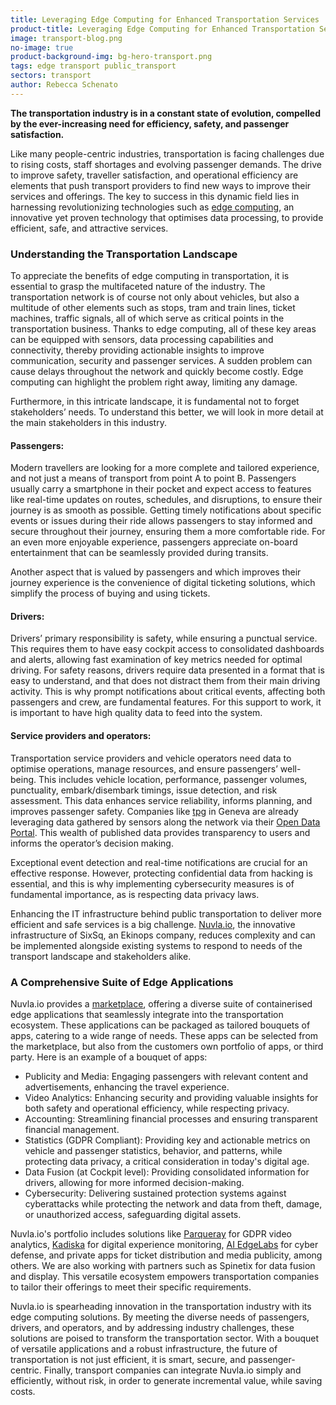 ```yaml
---
title: Leveraging Edge Computing for Enhanced Transportation Services
product-title: Leveraging Edge Computing for Enhanced Transportation Services
image: transport-blog.png
no-image: true
product-background-img: bg-hero-transport.png
tags: edge transport public_transport 
sectors: transport
author: Rebecca Schenato
---
```


**The transportation industry is in a constant state of evolution, compelled by the ever-increasing need for efficiency, safety, and passenger satisfaction.**

Like many people-centric industries, transportation is facing challenges due to rising costs, staff shortages and evolving passenger demands. The drive to improve safety, traveller satisfaction, and operational efficiency are elements that push transport providers to find new ways to improve their services and offerings. The key to success in this dynamic field lies in harnessing revolutionizing technologies such as [edge computing](/blog/discover/2019/11/08/what-is-edge-computing), an innovative yet proven technology that optimises data processing, to provide efficient, safe, and attractive services.

### Understanding the Transportation Landscape

To appreciate the benefits of edge computing in transportation, it is essential to grasp the multifaceted nature of the industry. The transportation network is of course not only about vehicles, but also a multitude of other elements such as stops, tram and train lines, ticket machines, traffic signals, all of which serve as critical points in the transportation business.  Thanks to edge computing, all of these key areas can be equipped with sensors, data processing capabilities and connectivity, thereby providing actionable insights to improve communication, security and passenger services. A sudden problem can cause delays throughout the network and quickly become costly. Edge computing can highlight the problem right away, limiting any damage.

Furthermore, in this intricate landscape, it is fundamental not to forget stakeholders’ needs. To understand this better, we will look in more detail at the main stakeholders in this industry. 

#### Passengers:
Modern travellers are looking for a more complete and tailored experience, and not just a means of transport from point A to point B. Passengers usually carry a smartphone in their pocket and expect access to features like real-time updates on routes, schedules, and disruptions, to ensure their journey is as smooth as possible. Getting timely notifications about specific events or issues during their ride allows passengers to stay informed and secure throughout their journey, ensuring them a more comfortable ride. 
For an even more enjoyable experience, passengers appreciate on-board entertainment that can be seamlessly provided during transits.

Another aspect that is valued by passengers and which improves their journey experience is the convenience of digital ticketing solutions, which simplify the process of buying and using tickets. 

#### Drivers:
Drivers’ primary responsibility is safety, while ensuring a punctual service. This requires them to have easy cockpit access to consolidated dashboards and alerts, allowing fast examination of key metrics needed for optimal driving. 
For safety reasons, drivers require data presented in a format that is easy to understand, and that does not distract them from their main driving activity. This is why prompt notifications about critical events, affecting both passengers and crew, are fundamental features. For this support to work, it is important to have high quality data to feed into the system.

#### Service providers and operators:
Transportation service providers and vehicle operators need data to optimise operations, manage resources, and ensure passengers’ well-being. This includes vehicle location, performance, passenger volumes, punctuality, embark/disembark timings, issue detection, and risk assessment. This data enhances service reliability, informs planning, and improves passenger safety. Companies like [tpg](https://www.tpg.ch/) in Geneva are already leveraging data gathered by sensors along the network via their [Open Data Portal](https://opendata.tpg.ch/pages/accueil/).  This wealth of published data provides transparency to users and informs the operator’s decision making. 

Exceptional event detection and real-time notifications are crucial for an effective response. However, protecting confidential data from hacking is essential, and this is why implementing cybersecurity measures is of fundamental importance, as is respecting data privacy laws.

Enhancing the IT infrastructure behind public transportation to deliver more efficient and safe services is a big challenge. [Nuvla.io](/platform), the innovative infrastructure of SixSq, an Ekinops company, reduces complexity and can be implemented alongside existing systems to respond to needs of the transport landscape and stakeholders alike.

### A Comprehensive Suite of Edge Applications
Nuvla.io provides a [marketplace](/marketplace), offering a diverse suite of containerised edge applications that seamlessly integrate into the transportation ecosystem. These applications can be packaged as tailored bouquets of apps, catering to a wide range of needs. These apps can be selected from the marketplace, but also from the customers own portfolio of apps, or third party. Here is an example of a bouquet of apps:

- Publicity and Media: Engaging passengers with relevant content and advertisements, enhancing the travel experience.
- Video Analytics: Enhancing security and providing valuable insights for both safety and operational efficiency, while respecting privacy.
- Accounting: Streamlining financial processes and ensuring transparent financial management.
- Statistics (GDPR Compliant): Providing key and actionable metrics on vehicle and passenger statistics, behavior, and patterns, while protecting data privacy, a critical consideration in today's digital age.
- Data Fusion (at Cockpit level): Providing consolidated information for drivers, allowing for more informed decision-making.
- Cybersecurity: Delivering sustained protection systems against cyberattacks while protecting the network and data from theft, damage, or unauthorized access, safeguarding digital assets.

Nuvla.io's portfolio includes solutions like [Parqueray](https://parquery.com/) for GDPR video analytics, [Kadiska](https://kadiska.com/) for digital experience monitoring, [AI EdgeLabs](https://edgelabs.ai/) for cyber defense, and private apps for ticket distribution and media publicity, among others. We are also working with partners such as Spinetix for data fusion and display. This versatile ecosystem empowers transportation companies to tailor their offerings to meet their specific requirements.

Nuvla.io is spearheading innovation in the transportation industry with its edge computing solutions. By meeting the diverse needs of passengers, drivers, and operators, and by addressing industry challenges, these solutions are poised to transform the transportation sector. With a bouquet of versatile applications and a robust infrastructure, the future of transportation is not just efficient, it is smart, secure, and passenger-centric. Finally, transport companies can integrate Nuvla.io simply and efficiently, without risk, in order to generate incremental value, while saving costs.








